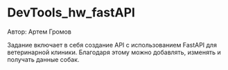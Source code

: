 # DevTools_hw_fastAPI
Автор: Артем Громов

Задание включает в себя создание API с использованием FastAPI для ветеринарной клиники. Благодаря этому можно добавлять, изменять и получать данные собак.
